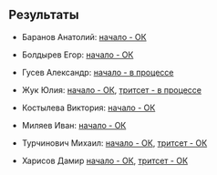 ## Результаты

- Баранов Анатолий: [начало - ОК](/2016.cpp/task0/baranov/)

- Болдырев Егор: [начало - ОК](/2016.cpp/task0/boldyrev/)

- Гусев Александр: [начало - в процессе](/2016.cpp/task0/gusev/)

- Жук Юлия: [начало - ОК](/2016.cpp/task0/zhuk/), [тритсет - в процессе](/2016.cpp/task0/zhuk/#1)

- Костылева Виктория: [начало - ОК](/2016.cpp/task0/kostyleva/)

- Миляев Иван: [начало - ОК](/2016.cpp/task0/milyaev/)

- Турчинович Михаил: [начало - ОК](/2016.cpp/task0/turchinovich/), [тритсет - ОК](/2016.cpp/task0/turchinovich/#1)

- Харисов Дамир [начало - ОК](/2016.cpp/task0/kharisov/), [тритсет - ОК](/2016.cpp/task0/kharisov/#1)
